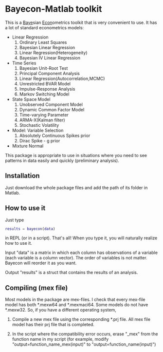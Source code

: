 # Bayecon-Matlab toolkit

This is a <u>Baye</u>sian <u>Econ</u>ometrics toolkit that is very convenient to use. It has a lot of standard econometrics models:

- Linear Regression
  1. Ordinary Least Squares
  2. Bayesian Linear Regression
  3. Linear Regression(Heterogeneity)
  4. Bayesian IV Linear Regression
- Time Series
  1. Bayesian Unit-Root Test
  2. Principal Component Analysis
  3. Linear Regression(Autocorrelation,MCMC)
  4. Unrestricted BVAR Model
  5. Impulse-Response Analysis
  6. Markov Switching Model
- State Space Model
  1. Unobserved Component Model
  2. Dynamic Common Factor Model
  3. Time-varying Parameter
  4. ARMA-X(Kalman filter)
  5. Stochastic Volatility
- Model: Variable Selection
  1. Absolutely Continuous Spikes prior
  2. Dirac Spike - g prior
- Mixture Normal

This package is appropriate to use in situations where you need to see patterns in data easily and quickly (preliminary analysis).

## Installation

Just download the whole package files and add the path of its folder in Matlab.

## How to use it

Just type

```matlab
results = bayecon(data)
```

in REPL (or in a script). That's all! When you type it, you will naturally realize how to use it.

Input "data" is a matrix in which each column has observations of a variable (each variable is a column vector). The order of variables is not matter. Bayecon will reorder it as you want.

Output "results" is a struct that contains the results of an analysis.

## Compiling (mex file)

Most models in the package are mex-files. I check that every mex-file model has both \*.mexw64 and \*.mexmaci64. Some models do not have \*.mexw32. So, if you have a different operating system,

1. Compile a new mex file using the corresponding \*.prj file. All mex file model has their prj file that is completed.

2. In the script where the compatibility error occurs, erase "\_mex" from the function name in my script (for example, modify "output=function_name_mex(input)" to "output=function_name(input)")

